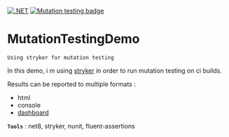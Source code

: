 [![.NET](https://github.com/aimenux/MutationTestingDemo/actions/workflows/ci.yml/badge.svg)](https://github.com/aimenux/MutationTestingDemo/actions/workflows/ci.yml)
[![Mutation testing badge](https://img.shields.io/endpoint?style=flat&url=https%3A%2F%2Fbadge-api.stryker-mutator.io%2Fgithub.com%2Faimenux%2FMutationTestingDemo%2FV1.0)](https://dashboard.stryker-mutator.io/reports/github.com/aimenux/MutationTestingDemo/V1.0)
# MutationTestingDemo
```
Using stryker for mutation testing
```

In this demo, i m using [stryker](https://github.com/stryker-mutator/stryker-net) in order to run mutation testing on ci builds.

Results can be reported to multiple formats :
- html
- console
- [dashboard](https://dashboard.stryker-mutator.io/reports/github.com/aimenux/MutationTestingDemo/V1.0)

**`Tools`** : net8, stryker, nunit, fluent-assertions